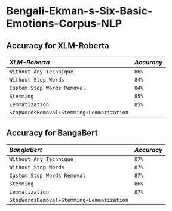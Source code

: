 # Bengali-Ekman-s-Six-Basic-Emotions-Corpus-NLP

## Accuracy for XLM-Roberta

|  *XLM-Roberta*    | *Accuracy*             |
| :--------           | :------------------------- |
|  `Without Any Technique`       |  `86%`|
|  `Without Stop Words`       | `84%` |
|  `Custom Stop Words Removal`       | `84%` |
|  `Stemming`       | `85%` |
|  `Lemmatization`       | `85%` |
|  `StopWordsRemoval+Stemming+Lemmatization`       |  |

                    
## Accuracy for BangaBert

|  *BanglaBert*    | *Accuracy*             |
| :--------           | :------------------------- |
|  `Without Any Technique`       |  `87%`|
|  `Without Stop Words`       | `87%` |
|  `Custom Stop Words Removal`       | `87%` |
|  `Stemming`       | `86%` |
|  `Lemmatization`       | `87%` |
|  `StopWordsRemoval+Stemming+Lemmatization`       |  |


